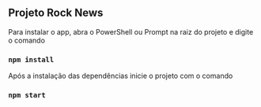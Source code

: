 ## Projeto Rock News

Para instalar o app, abra o PowerShell ou Prompt na raiz do projeto e digite o comando
### `npm install`

Após a instalação das dependências inicie o projeto com o comando
### `npm start`